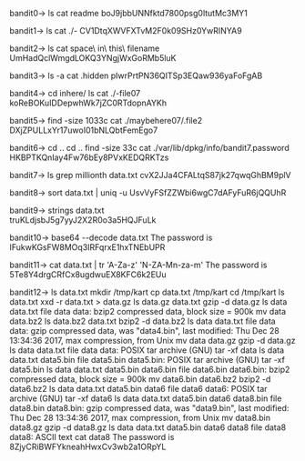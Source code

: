 bandit0->
ls
cat readme
boJ9jbbUNNfktd7800psg0ltutMc3MY1


bandit1->
ls
cat ./-
CV1DtqXWVFXTvM2F0k09SHz0YwRINYA9


bandit2->
ls
cat space\ in\ this\ filename
UmHadQclWmgdLOKQ3YNgjWxGoRMb5luK


bandit3->
ls -a
cat .hidden
pIwrPrtPN36QITSp3EQaw936yaFoFgAB


bandit4->
cd inhere/
ls
cat ./-file07
koReBOKuIDDepwhWk7jZC0RTdopnAYKh


bandit5->
find -size 1033c
cat ./maybehere07/.file2
DXjZPULLxYr17uwoI01bNLQbtFemEgo7


bandit6->
cd ..
cd ..
find -size 33c
 cat ./var/lib/dpkg/info/bandit7.password
HKBPTKQnIay4Fw76bEy8PVxKEDQRKTzs


bandit7->
ls
grep millionth data.txt
cvX2JJa4CFALtqS87jk27qwqGhBM9plV


bandit8->
sort data.txt | uniq -u
UsvVyFSfZZWbi6wgC7dAFyFuR6jQQUhR


bandit9->
strings data.txt	
truKLdjsbJ5g7yyJ2X2R0o3a5HQJFuLk


bandit10->
base64 --decode data.txt
The password is IFukwKGsFW8MOq3IRFqrxE1hxTNEbUPR


bandit11->
cat data.txt | tr 'A-Za-z' 'N-ZA-Mn-za-m'
The password is 5Te8Y4drgCRfCx8ugdwuEX8KFC6k2EUu


bandit12->
ls
data.txt
mkdir /tmp/kart
cp data.txt /tmp/kart
cd /tmp/kart
ls
data.txt
xxd -r data.txt > data.gz
ls
data.gz  data.txt
gzip -d data.gz
ls
data  data.txt
file data
data: bzip2 compressed data, block size = 900k
mv data data.bz2
ls
data.bz2  data.txt
bzip2 -d data.bz2
ls
data  data.txt
file data
data: gzip compressed data, was "data4.bin", last modified: Thu Dec 28 13:34:36 2017, max compression, from Unix
mv data data.gz
gzip -d data.gz
ls
data  data.txt
file data
data: POSIX tar archive (GNU)
tar -xf data
ls
data  data.txt  data5.bin
file data5.bin
data5.bin: POSIX tar archive (GNU)
tar -xf data5.bin
ls
data  data.txt  data5.bin  data6.bin
file data6.bin
data6.bin: bzip2 compressed data, block size = 900k
mv data6.bin data6.bz2
bzip2 -d data6.bz2 
ls
data  data.txt  data5.bin  data6
file data6
data6: POSIX tar archive (GNU)
tar -xf data6
ls
data  data.txt  data5.bin  data6  data8.bin
file data8.bin
data8.bin: gzip compressed data, was "data9.bin", last modified: Thu Dec 28 13:34:36 2017, max compression, from Unix
mv data8.bin data8.gz
gzip -d data8.gz
ls
data  data.txt  data5.bin  data6  data8
file data8
data8: ASCII text
cat data8
The password is 8ZjyCRiBWFYkneahHwxCv3wb2a1ORpYL


